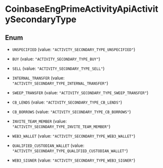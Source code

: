 
# CoinbaseEngPrimeActivityApiActivitySecondaryType

## Enum


* `UNSPECIFIED` (value: `"ACTIVITY_SECONDARY_TYPE_UNSPECIFIED"`)

* `BUY` (value: `"ACTIVITY_SECONDARY_TYPE_BUY"`)

* `SELL` (value: `"ACTIVITY_SECONDARY_TYPE_SELL"`)

* `INTERNAL_TRANSFER` (value: `"ACTIVITY_SECONDARY_TYPE_INTERNAL_TRANSFER"`)

* `SWEEP_TRANSFER` (value: `"ACTIVITY_SECONDARY_TYPE_SWEEP_TRANSFER"`)

* `CB_LENDS` (value: `"ACTIVITY_SECONDARY_TYPE_CB_LENDS"`)

* `CB_BORROWS` (value: `"ACTIVITY_SECONDARY_TYPE_CB_BORROWS"`)

* `INVITE_TEAM_MEMBER` (value: `"ACTIVITY_SECONDARY_TYPE_INVITE_TEAM_MEMBER"`)

* `WEB3_WALLET` (value: `"ACTIVITY_SECONDARY_TYPE_WEB3_WALLET"`)

* `QUALIFIED_CUSTODIAN_WALLET` (value: `"ACTIVITY_SECONDARY_TYPE_QUALIFIED_CUSTODIAN_WALLET"`)

* `WEB3_SIGNER` (value: `"ACTIVITY_SECONDARY_TYPE_WEB3_SIGNER"`)



